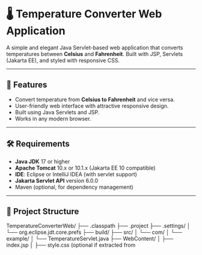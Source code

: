 # 🌡️ Temperature Converter Web Application

A simple and elegant Java Servlet-based web application that converts temperatures between **Celsius** and **Fahrenheit**. Built with JSP, Servlets (Jakarta EE), and styled with responsive CSS.

---

## 🚀 Features

- Convert temperature from **Celsius to Fahrenheit** and vice versa.
- User-friendly web interface with attractive responsive design.
- Built using Java Servlets and JSP.
- Works in any modern browser.

---

## 🛠️ Requirements

- **Java JDK** 17 or higher
- **Apache Tomcat** 10.x or 10.1.x (Jakarta EE 10 compatible)
- **IDE**: Eclipse or IntelliJ IDEA (with servlet support)
- **Jakarta Servlet API** version 6.0.0
- Maven (optional, for dependency management)

---

## 📁 Project Structure

TemperatureConverterWeb/
├── .classpath
├── .project
├── .settings/
│   └── org.eclipse.jdt.core.prefs
├── build/
├── src/
│   └── com/
│       └── example/
│           └── TemperatureServlet.java
├── WebContent/
│   ├── index.jsp
│   ├── style.css (optional if extracted from <style>)
│   └── WEB-INF/
│       ├── web.xml
│       └── lib/               <-- Only needed if using external JARs
└── README.md
